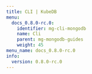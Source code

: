 ```yaml
---
title: CLI | KubeDB
menu:
  docs_0.8.0-rc.0:
    identifier: mg-cli-mongodb
    name: Cli
    parent: mg-mongodb-guides
    weight: 45
menu_name: docs_0.8.0-rc.0
info:
  version: 0.8.0-rc.0
---
```



